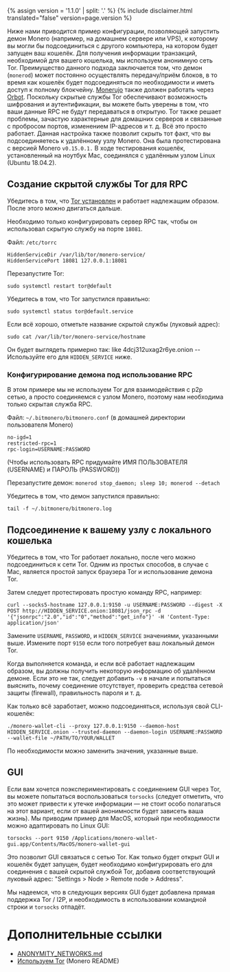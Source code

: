 {% assign version = '1.1.0' | split: '.' %}
{% include disclaimer.html translated="false" version=page.version %}

Ниже нами приводится пример конфигурации, позволяющей запустить демон Monero (например, на домашнем сервере или VPS), к которому вы могли бы подсоединиться с другого компьютера, на котором будет запущен ваш кошелёк. Для получения информации транзакций, необходимой для вашего кошелька, мы используем анонимную сеть Tor. Преимущество данного подхода заключается том, что демон (`monerod`) может постоянно осуществлять передачу/приём блоков, в то время как кошелёк будет подсоединяться по необходимости и иметь доступ к полному блокчейну. [Monerujo](https://www.monerujo.io/) также должен работать через [Orbot](https://guardianproject.info/apps/org.torproject.android/). Поскольку скрытые службы Tor обеспечивают возможность шифрования и аутентификации, вы можете быть уверены в том, что ваши данные RPC не будут передаваться в открытую. Tor также решает проблемы, зачастую характерные для домашних серверов и связанные с пробросом портов, изменением IP-адресов и т. д. Всё это просто работает. Данная настройка также позволит скрыть тот факт, что вы подсоединяетесь к удалённому узлу Monero. Она была протестирована с версией Monero `v0.15.0.1.` В ходе тестирования кошелёк, установленный на ноутбук Mac, соединялся с удалённым узлом Linux (Ubuntu 18.04.2).

## Создание скрытой службы Tor для RPC

Убедитесь в том, что [Tor установлен](https://community.torproject.org/relay/setup/bridge/debian-ubuntu/) и работает надлежащим образом. После этого можно двигаться дальше.

Необходимо только конфигурировать сервер RPC так, чтобы он использовал скрытую службу на порте `18081`.

Файл: `/etc/torrc`

```
HiddenServiceDir /var/lib/tor/monero-service/
HiddenServicePort 18081 127.0.0.1:18081
```
Перезапустите Tor:
```
sudo systemctl restart tor@default
```

Убедитесь в том, что Tor запустился правильно:
```
sudo systemctl status tor@default.service
```

Если всё хорошо, отметьте название скрытой службы (луковый адрес):
```
sudo cat /var/lib/tor/monero-service/hostname
```
Он будет выглядеть примерно так: like 4dcj312uxag2r6ye.onion -- Используйте его для `HIDDEN_SERVICE` ниже.

### Конфигурирование демона под использование RPC

В этом примере мы не используем Tor для взаимодействия с p2p сетью, а просто соединяемся с узлом Monero, поэтому нам необходима только скрытая служба RPC.

Файл: `~/.bitmonero/bitmonero.conf` (в домашней директории пользователя Monero)

```
no-igd=1
restricted-rpc=1
rpc-login=USERNAME:PASSWORD
```
(Чтобы использовать RPC придумайте ИМЯ ПОЛЬЗОВАТЕЛЯ (USERNAME) и ПАРОЛЬ (PASSWORD))

Перезапустите демон: `monerod stop_daemon; sleep 10; monerod --detach`

Убедитесь в том, что демон запустился правильно:
```
tail -f ~/.bitmonero/bitmonero.log
```

## Подсоединение к вашему узлу с локального кошелька

Убедитесь в том, что Tor работает локально, после чего можно подсоединиться к сети Tor. Одним из простых способов, в случае с Mac, является простой запуск браузера Tor и использование демона Tor.

Затем следует протестировать простую команду RPC, например:
```
curl --socks5-hostname 127.0.0.1:9150 -u USERNAME:PASSWORD --digest -X POST http://HIDDEN_SERVICE.onion:18081/json_rpc -d '{"jsonrpc":"2.0","id":"0","method":"get_info"}' -H 'Content-Type: application/json'
```
Замените `USERNAME`, `PASSWORD`, и `HIDDEN_SERVICE` значениями, указанными выше. Измените порт `9150` если того потребует ваш локальный демон Tor.

Когда выполняется команда, и если всё работает надлежащим образом, вы должны получить некоторую информацию об удалённом демоне. Если это не так, следует добавить ` -v ` в начале и попытаться выяснить, почему соединение отсутствует, проверить средства сетевой защиты (firewall), правильность пароля и т. д.

Как только всё заработает, можно подсоединяться, используя свой CLI-кошелёк:
```
./monero-wallet-cli --proxy 127.0.0.1:9150 --daemon-host HIDDEN_SERVICE.onion --trusted-daemon --daemon-login USERNAME:PASSWORD --wallet-file ~/PATH/TO/YOUR/WALLET
```
По необходимости можно заменить значения, указанные выше.

## GUI

Если вам хочется поэкспериментировать с соединением GUI через Tor, вы можете попытаться воспользоваться `torsocks` (следует отметить, что это может привести к утечке информации — не стоит особо полагаться на этот вариант, если от вашей анонимности будет зависеть ваша жизнь). Мы приводим пример для MacOS, который при необходимости можно адаптировать по Linux GUI:
```
torsocks --port 9150 /Applications/monero-wallet-gui.app/Contents/MacOS/monero-wallet-gui
```

Это позволит GUI связаться с сетью Tor. Как только будет открыт GUI и кошелёк будет запущен, будет необходимо конфигурировать его для соединения с вашей скрытой службой Tor, добавив соответствующий луковый адрес: "Settings > Node > Remote node > Address".

Мы надеемся, что в следующих версиях GUI будет добавлена прямая поддержка Tor / I2P, и необходимость в использовании командной строки и `torsocks` отпадёт.

# Дополнительные ссылки

* [ANONYMITY_NETWORKS.md](https://github.com/monero-project/monero/blob/master/ANONYMITY_NETWORKS.md)
* [Используем Tor](https://github.com/monero-project/monero#using-tor) (Monero README)
